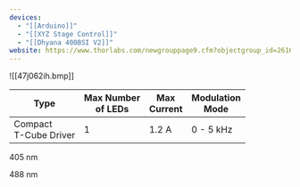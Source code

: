 ```yaml
---
devices:
  - "[[Arduino]]"
  - "[[XYZ Stage Control]]"
  - "[[Dhyana 400BSI V2]]"
website: https://www.thorlabs.com/newgrouppage9.cfm?objectgroup_id=2616&pn=LEDD1B
---
```


![[47j062ih.bmp]]




| Type                       | Max Number  <br>of LEDs | Max  <br>Current | Modulation  <br>Mode |
| -------------------------- | ----------------------- | ---------------- | -------------------- |
| Compact  <br>T-Cube Driver | 1                       | 1.2 A            | 0 - 5 kHz            |

405 nm

488 nm
